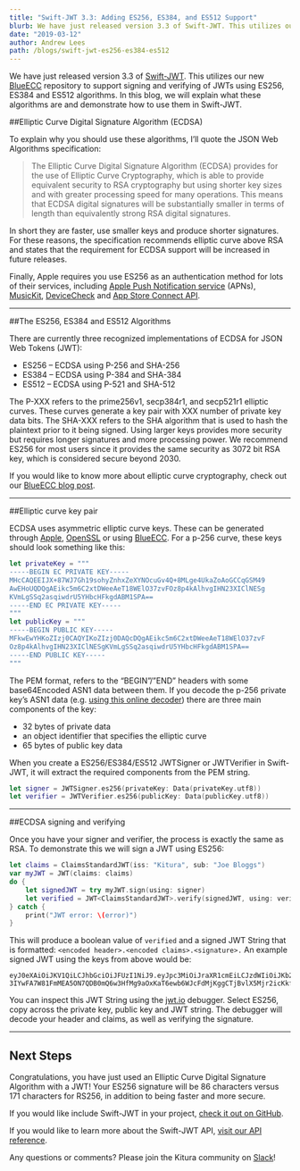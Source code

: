 ```yaml
---
title: "Swift-JWT 3.3: Adding ES256, ES384, and ES512 Support"
blurb: We have just released version 3.3 of Swift-JWT. This utilizes our new BlueECC repository to support signing and verifying of JWTs using various algorithms
date: "2019-03-12"
author: Andrew Lees
path: /blogs/swift-jwt-es256-es384-es512
---
```


We have just released version 3.3 of [Swift-JWT](https://github.com/IBM-Swift/Swift-JWT). This utilizes our new [BlueECC](https://github.com/IBM-Swift/BlueECC) repository to support signing and verifying of JWTs using ES256, ES384 and ES512 algorithms. In this blog, we will explain what these algorithms are and demonstrate how to use them in Swift-JWT.

##Elliptic Curve Digital Signature Algorithm (ECDSA)

To explain why you should use these algorithms, I’ll quote the JSON Web Algorithms specification:

> The Elliptic Curve Digital Signature Algorithm (ECDSA) provides for the use of Elliptic Curve Cryptography, which is able to provide equivalent security to RSA cryptography but using shorter key sizes and with greater processing speed for many operations. This means that ECDSA digital signatures will be substantially smaller in terms of length than equivalently strong RSA digital signatures.

In short they are faster, use smaller keys and produce shorter signatures. For these reasons, the specification recommends elliptic curve above RSA and states that the requirement for ECDSA support will be increased in future releases.

Finally, Apple requires you use ES256 as an authentication method for lots of their services, including [Apple Push Notification service](https://developer.apple.com/library/archive/documentation/NetworkingInternet/Conceptual/RemoteNotificationsPG/CommunicatingwithAPNs.html#//apple_ref/doc/uid/TP40008194-CH11-SW1) (APNs), [MusicKit](https://help.apple.com/developer-account/#/devce5522674), [DeviceCheck](https://help.apple.com/developer-account/#/devc3cc013b7) and [App Store Connect API](https://developer.apple.com/videos/play/wwdc2018/303/).

---

##The ES256, ES384 and ES512 Algorithms

There are currently three recognized implementations of ECDSA for JSON Web Tokens (JWT):

- ES256 – ECDSA using P-256 and SHA-256
- ES384 – ECDSA using P-384 and SHA-384
- ES512 – ECDSA using P-521 and SHA-512

The P-XXX refers to the prime256v1, secp384r1, and secp521r1 elliptic curves. These curves generate a key pair with XXX number of private key data bits. The SHA-XXX refers to the SHA algorithm that is used to hash the plaintext prior to it being signed. Using larger keys provides more security but requires longer signatures and more processing power. We recommend ES256 for most users since it provides the same security as 3072 bit RSA key, which is considered secure beyond 2030.

If you would like to know more about elliptic curve cryptography, check out our [BlueECC blog post](/blogs/blueecc-elliptic-curve-cryptography).

---

##Elliptic curve key pair

ECDSA uses asymmetric elliptic curve keys. These can be generated through [Apple](https://idmsa.apple.com/IDMSWebAuth/signin?appIdKey=891bd3417a7776362562d2197f89480a8547b108fd934911bcbea0110d07f757&path=%2Faccount%2Fresources%2F&rv=1), [OpenSSL](https://wiki.openssl.org/index.php/Command_Line_Elliptic_Curve_Operations#Generating_EC_Keys_and_Parameters) or using [BlueECC](https://github.com/IBM-Swift/BlueECC#elliptic-curve-private-key). For a p-256 curve, these keys should look something like this:

```swift
let privateKey = """
-----BEGIN EC PRIVATE KEY-----
MHcCAQEEIJX+87WJ7Gh19sohyZnhxZeXYNOcuGv4Q+8MLge4UkaZoAoGCCqGSM49
AwEHoUQDQgAEikc5m6C2xtDWeeAeT18WElO37zvFOz8p4kAlhvgIHN23XIClNESg
KVmLgSSq2asqiwdrU5YHbcHFkgdABM1SPA==
-----END EC PRIVATE KEY-----
"""
let publicKey = """
-----BEGIN PUBLIC KEY-----
MFkwEwYHKoZIzj0CAQYIKoZIzj0DAQcDQgAEikc5m6C2xtDWeeAeT18WElO37zvF
Oz8p4kAlhvgIHN23XIClNESgKVmLgSSq2asqiwdrU5YHbcHFkgdABM1SPA==
-----END PUBLIC KEY-----
"""
```

The PEM format, refers to the “BEGIN”/”END” headers with some base64Encoded ASN1 data between them. If you decode the p-256 private key’s ASN1 data (e.g. [using this online decoder](https://lapo.it/asn1js/)) there are three main components of the key:

- 32 bytes of private data
- an object identifier that specifies the elliptic curve
- 65 bytes of public key data

When you create a ES256/ES384/ES512 JWTSigner or JWTVerifier in Swift-JWT, it will extract the required components from the PEM string.

```swift
let signer = JWTSigner.es256(privateKey: Data(privateKey.utf8))
let verifier = JWTVerifier.es256(publicKey: Data(publicKey.utf8))
```

---

##ECDSA signing and verifying

Once you have your signer and verifier, the process is exactly the same as RSA. To demonstrate this we will sign a JWT using ES256:

```swift
let claims = ClaimsStandardJWT(iss: "Kitura", sub: "Joe Bloggs")
var myJWT = JWT(claims: claims)
do {
    let signedJWT = try myJWT.sign(using: signer)
    let verified = JWT<ClaimsStandardJWT>.verify(signedJWT, using: verifier)
} catch {
    print("JWT error: \(error)")
}
```

This will produce a boolean value of `verified` and a signed JWT String that is formatted:
`<encoded header>.<encoded claims>.<signature>.`
An example signed JWT using the keys from above would be:

```
eyJ0eXAiOiJKV1QiLCJhbGciOiJFUzI1NiJ9.eyJpc3MiOiJraXR1cmEiLCJzdWIiOiJKb2UgQmxvZ2dzIn0._RcOxoU-3IYwFA7W81FmMEA5ON7QDB0mQ6w3HfMg9aOxKaT6ewb6WJcFdMjKggCTjBvlX5Mjr2icKkfrqTUl9A
```

You can inspect this JWT String using the [jwt.io](http://jwt.io) debugger. Select ES256, copy across the private key, public key and JWT string. The debugger will decode your header and claims, as well as verifying the signature.

---

## Next Steps
Congratulations, you have just used an Elliptic Curve Digital Signature Algorithm with a JWT! Your ES256 signature will be 86 characters versus 171 characters for RS256, in addition to being faster and more secure.

If you would like include Swift-JWT in your project, [check it out on GitHub](https://github.com/IBM-Swift/Swift-JWT).

If you would like to learn more about the Swift-JWT API, [visit our API reference](https://ibm-swift.github.io/Swift-JWT/index.html).

Any questions or comments? Please join the Kitura community on [Slack](http://swift-at-ibm-slack.mybluemix.net/?cm_sp=dw-bluemix-_-swift-_-devcenter&_ga=2.58648362.186671014.1570626561-1743126121.1570022962&cm_mc_uid=83263075142115698398229&cm_mc_sid_50200000=53695431570707266328)!
